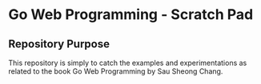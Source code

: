 # Go Web Programming - Scratch Pad
## Repository Purpose
This repository is simply to catch the examples and experimentations as related to the book Go Web Programming by Sau Sheong Chang.


